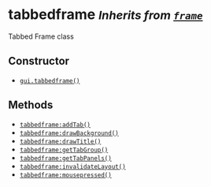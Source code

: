 tabbedframe <small>_Inherits from [`frame`](api/frame)_</small>
===========

Tabbed Frame class

Constructor
-----------

* [`gui.tabbedframe()`](api/gui.tabbedframe)

Methods
-------

* [`tabbedframe:addTab()`](api/tabbedframe.addTab)
* [`tabbedframe:drawBackground()`](api/tabbedframe.drawBackground)
* [`tabbedframe:drawTitle()`](api/tabbedframe.drawTitle)
* [`tabbedframe:getTabGroup()`](api/tabbedframe.getTabGroup)
* [`tabbedframe:getTabPanels()`](api/tabbedframe.getTabPanels)
* [`tabbedframe:invalidateLayout()`](api/tabbedframe.invalidateLayout)
* [`tabbedframe:mousepressed()`](api/tabbedframe.mousepressed)
